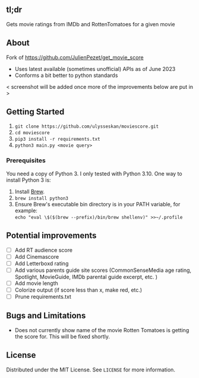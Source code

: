 ## tl;dr
Gets movie ratings from IMDb and RottenTomatoes for a given movie

## About
Fork of https://github.com/JulienPezet/get_movie_score
- Uses latest available (sometimes unofficial) APIs as of June 2023
- Conforms a bit better to python standards

< screenshot will be added once more of the improvements below are put in >

## Getting Started

1. ```git clone https://github.com/ulysseskan/moviescore.git```
2. ```cd moviescore```
3. ```pip3 install -r requirements.txt```
4. ```python3 main.py <movie query>```

### Prerequisites

You need a copy of Python 3.  I only tested with Python 3.10.  One way to install Python 3 is:

1. Install [Brew](https://brew.sh).
2. ```brew install python3```
3. Ensure Brew's executable bin directory is in your PATH variable, for example:<br>
```echo "eval \$($(brew --prefix)/bin/brew shellenv)" >>~/.profile```

## Potential improvements

- [ ] Add RT audience score
- [ ] Add Cinemascore
- [ ] Add Letterboxd rating
- [ ] Add various parents guide site scores (CommonSenseMedia age rating, Spotlight, MovieGuide, IMDb parental guide excerpt, etc. )
- [ ] Add movie length
- [ ] Colorize output (if score less than x, make red, etc.)
- [ ] Prune requirements.txt

## Bugs and Limitations

- Does not currently show name of the movie Rotten Tomatoes is getting the score for.  This will be fixed shortly.

## License

Distributed under the MIT License. See `LICENSE` for more information.
